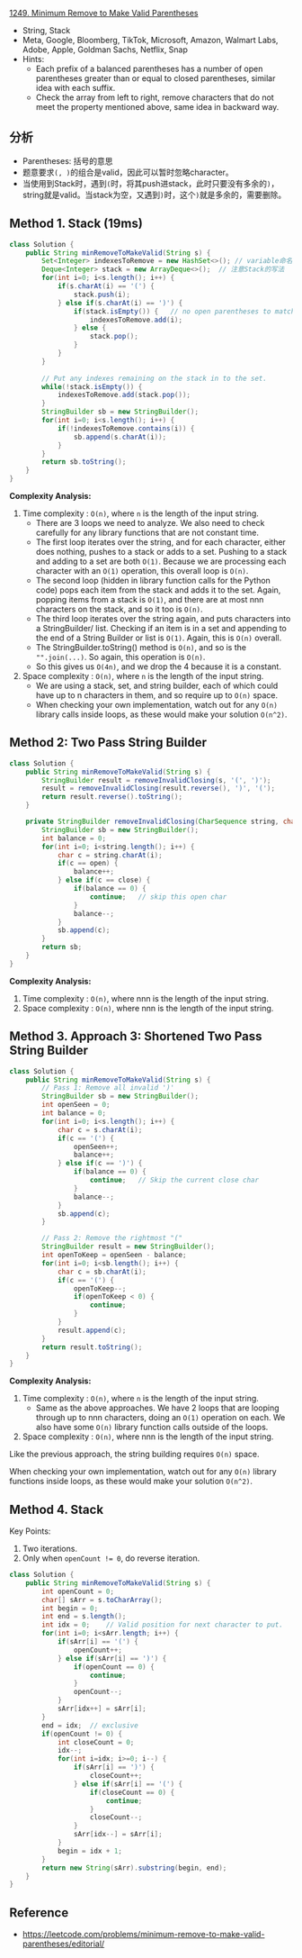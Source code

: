 [1249. Minimum Remove to Make Valid Parentheses](https://leetcode.com/problems/minimum-remove-to-make-valid-parentheses/)

* String, Stack
* Meta, Google, Bloomberg, TikTok, Microsoft, Amazon, Walmart Labs, Adobe, Apple, Goldman Sachs, Netflix, Snap
* Hints:
    * Each prefix of a balanced parentheses has a number of open parentheses greater than or equal
    to closed parentheses, similar idea with each suffix.
    * Check the array from left to right, remove characters that do not meet the property mentioned
    above, same idea in backward way.


## 分析 
* Parentheses: 括号的意思
* 题意要求`(, )`的组合是valid，因此可以暂时忽略character。
* 当使用到Stack时，遇到`(`时，将其push进stack，此时只要没有多余的`)`，string就是valid。当stack为空，又遇到`)`时，这个`)`就是多余的，需要删除。

    
## Method 1. Stack (19ms)
```java
class Solution {
    public String minRemoveToMakeValid(String s) {
        Set<Integer> indexesToRemove = new HashSet<>(); // variable命名
        Deque<Integer> stack = new ArrayDeque<>();  // 注意Stack的写法
        for(int i=0; i<s.length(); i++) {
            if(s.charAt(i) == '(') {
                stack.push(i);
            } else if(s.charAt(i) == ')') {
                if(stack.isEmpty()) {   // no open parentheses to match this ')'
                    indexesToRemove.add(i); 
                } else {
                    stack.pop();
                }
            }
        }
        
        // Put any indexes remaining on the stack in to the set.
        while(!stack.isEmpty()) {
            indexesToRemove.add(stack.pop());
        }
        StringBuilder sb = new StringBuilder();
        for(int i=0; i<s.length(); i++) {
            if(!indexesToRemove.contains(i)) {
                sb.append(s.charAt(i));
            }
        }
        return sb.toString();
    }
}
```
**Complexity Analysis:**
1. Time complexity : `O(n)`, where `n` is the length of the input string.
    * There are 3 loops we need to analyze. We also need to check carefully for any library functions that are not constant time.
    * The first loop iterates over the string, and for each character, either does nothing, pushes to a stack or adds to a set. Pushing to a stack and adding to a set are both `O(1)`. Because we are processing each character with an `O(1)` operation, this overall loop is `O(n)`.
    * The second loop (hidden in library function calls for the Python code) pops each item from the stack and adds it to the set. Again, popping items from a stack is `O(1)`, and there are at most nnn characters on the stack, and so it too is `O(n)`.
    * The third loop iterates over the string again, and puts characters into a StringBuilder/ list. Checking if an item is in a set and appending to the end of a String Builder or list is `O(1)`. Again, this is `O(n)` overall.
    * The StringBuilder.toString() method is `O(n)`, and so is the `"".join(...)`. So again, this operation is `O(n)`.
    * So this gives us `O(4n)`, and we drop the 4 because it is a constant.
2. Space complexity : `O(n)`, where `n` is the length of the input string.
    * We are using a stack, set, and string builder, each of which could have up to n characters in them, and so require up to `O(n)` space.
    * When checking your own implementation, watch out for any `O(n)` library calls inside loops, as these would make your solution `O(n^2)`.


## Method 2: Two Pass String Builder
```Java
class Solution {
    public String minRemoveToMakeValid(String s) {
        StringBuilder result = removeInvalidClosing(s, '(', ')');
        result = removeInvalidClosing(result.reverse(), ')', '(');
        return result.reverse().toString();
    }

    private StringBuilder removeInvalidClosing(CharSequence string, char open, char close) {
        StringBuilder sb = new StringBuilder();
        int balance = 0;
        for(int i=0; i<string.length(); i++) {
            char c = string.charAt(i);
            if(c == open) {
                balance++;
            } else if(c == close) {
                if(balance == 0) {
                    continue;   // skip this open char
                }
                balance--;
            }
            sb.append(c);
        }
        return sb;
    }
}
```
**Complexity Analysis:**
1. Time complexity : `O(n)`, where nnn is the length of the input string.
2. Space complexity : `O(n)`, where nnn is the length of the input string.


## Method 3. Approach 3: Shortened Two Pass String Builder
```Java
class Solution {
    public String minRemoveToMakeValid(String s) {
        // Pass 1: Remove all invalid ')'
        StringBuilder sb = new StringBuilder();
        int openSeen = 0;
        int balance = 0;
        for(int i=0; i<s.length(); i++) {
            char c = s.charAt(i);
            if(c == '(') {
                openSeen++;
                balance++;
            } else if(c == ')') {
                if(balance == 0) {
                    continue;   // Skip the current close char
                }
                balance--;
            }
            sb.append(c);
        }

        // Pass 2: Remove the rightmost "("
        StringBuilder result = new StringBuilder();
        int openToKeep = openSeen - balance;
        for(int i=0; i<sb.length(); i++) {
            char c = sb.charAt(i);
            if(c == '(') {
                openToKeep--;
                if(openToKeep < 0) {
                    continue;
                }
            }
            result.append(c);
        }
        return result.toString();
    }
}
```
**Complexity Analysis:**
1. Time complexity : `O(n)`, where `n` is the length of the input string.
    * Same as the above approaches. We have 2 loops that are looping through up to nnn characters, doing an `O(1)` operation on each. We also have some `O(n)` library function calls outside of the loops.
2. Space complexity : `O(n)`, where nnn is the length of the input string.

Like the previous approach, the string building requires `O(n)` space.

When checking your own implementation, watch out for any `O(n)` library functions inside loops, as these would make your solution `O(n^2)`.


## Method 4. Stack
Key Points:
1. Two iterations.
2. Only when `openCount != 0`, do reverse iteration.

```java
class Solution {
    public String minRemoveToMakeValid(String s) {
        int openCount = 0;
        char[] sArr = s.toCharArray();
        int begin = 0;
        int end = s.length();
        int idx = 0;    // Valid position for next character to put.
        for(int i=0; i<sArr.length; i++) {
            if(sArr[i] == '(') {
                openCount++;
            } else if(sArr[i] == ')') {
                if(openCount == 0) {
                    continue;
                }
                openCount--;
            }
            sArr[idx++] = sArr[i];
        }
        end = idx;  // exclusive
        if(openCount != 0) {
            int closeCount = 0;
            idx--;
            for(int i=idx; i>=0; i--) {
                if(sArr[i] == ')') {
                    closeCount++;
                } else if(sArr[i] == '(') {
                    if(closeCount == 0) {
                        continue;
                    }
                    closeCount--;
                }
                sArr[idx--] = sArr[i];
            }
            begin = idx + 1;
        }
        return new String(sArr).substring(begin, end);
    }
}
```


## Reference
* https://leetcode.com/problems/minimum-remove-to-make-valid-parentheses/editorial/